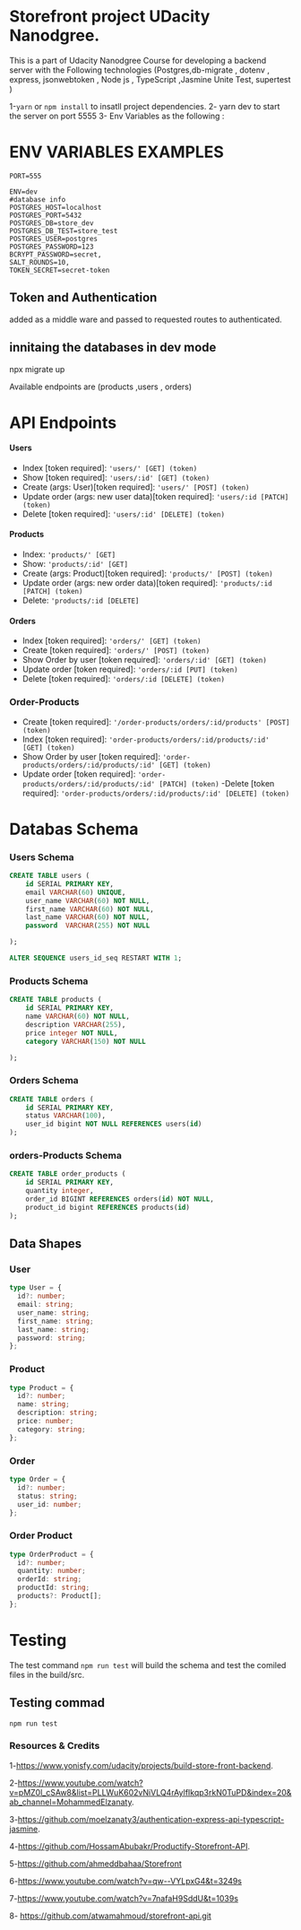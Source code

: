 # Storefront project UDacity Nanodgree.

This is a part of Udacity Nanodgree Course for developing a backend server with the Following technologies (Postgres,db-migrate , dotenv , express, jsonwebtoken , Node js , TypeScript ,Jasmine Unite Test, supertest )

1-`yarn` or `npm install` to insatll project dependencies.
2- yarn dev to start the server on port 5555
3- Env Variables as the following :

# ENV VARIABLES EXAMPLES

```
PORT=555

ENV=dev
#database info
POSTGRES_HOST=localhost
POSTGRES_PORT=5432
POSTGRES_DB=store_dev
POSTGRES_DB_TEST=store_test
POSTGRES_USER=postgres
POSTGRES_PASSWORD=123
BCRYPT_PASSWORD=secret,
SALT_ROUNDS=10,
TOKEN_SECRET=secret-token
```

## Token and Authentication

added as a middle ware and passed to requested routes to authenticated.

## innitaing the databases in dev mode

npx migrate up

Available endpoints are (products ,users , orders)

# API Endpoints

#### Users

- Index [token required]: `'users/' [GET] (token)`
- Show [token required]: `'users/:id' [GET] (token)`
- Create (args: User)[token required]: `'users/' [POST] (token)`
- Update order (args: new user data)[token required]: `'users/:id [PATCH] (token)`
- Delete [token required]: `'users/:id' [DELETE] (token)`

#### Products

- Index: `'products/' [GET]`
- Show: `'products/:id' [GET]`
- Create (args: Product)[token required]: `'products/' [POST] (token)`
- Update order (args: new order data)[token required]: `'products/:id [PATCH] (token)`
- Delete: `'products/:id [DELETE]`

#### Orders

- Index [token required]: `'orders/' [GET] (token)`
- Create [token required]: `'orders/' [POST] (token)`
- Show Order by user [token required]: `'orders/:id' [GET] (token)`
- Update order [token required]: `'orders/:id [PUT] (token)`
- Delete [token required]: `'orders/:id [DELETE] (token)`

### Order-Products

- Create [token required]: `'/order-products/orders/:id/products' [POST] (token)`
- Index [token required]: `'order-products/orders/:id/products/:id' [GET] (token)`
- Show Order by user [token required]: `'order-products/orders/:id/products/:id' [GET] (token)`
- Update order [token required]: `'order-products/orders/:id/products/:id' [PATCH] (token)`
  -Delete [token required]: `'order-products/orders/:id/products/:id' [DELETE] (token)`

# Databas Schema

### Users Schema

```sql
CREATE TABLE users (
    id SERIAL PRIMARY KEY,
    email VARCHAR(60) UNIQUE,
    user_name VARCHAR(60) NOT NULL,
    first_name VARCHAR(60) NOT NULL,
    last_name VARCHAR(60) NOT NULL,
    password  VARCHAR(255) NOT NULL

);

ALTER SEQUENCE users_id_seq RESTART WITH 1;
```

### Products Schema

```sql
CREATE TABLE products (
    id SERIAL PRIMARY KEY,
    name VARCHAR(60) NOT NULL,
    description VARCHAR(255),
    price integer NOT NULL,
    category VARCHAR(150) NOT NULL

);
```

### Orders Schema

```sql
CREATE TABLE orders (
    id SERIAL PRIMARY KEY,
    status VARCHAR(100),
    user_id bigint NOT NULL REFERENCES users(id)
);
```

### orders-Products Schema

```sql
CREATE TABLE order_products (
    id SERIAL PRIMARY KEY,
    quantity integer,
    order_id BIGINT REFERENCES orders(id) NOT NULL,
    product_id bigint REFERENCES products(id)
);
```

## Data Shapes

### User

```typescript
type User = {
  id?: number;
  email: string;
  user_name: string;
  first_name: string;
  last_name: string;
  password: string;
};
```

### Product

```typescript
type Product = {
  id?: number;
  name: string;
  description: string;
  price: number;
  category: string;
};
```

### Order

```typescript
type Order = {
  id?: number;
  status: string;
  user_id: number;
};
```

### Order Product

```typescript
type OrderProduct = {
  id?: number;
  quantity: number;
  orderId: string;
  productId: string;
  products?: Product[];
};
```

# Testing

The test command `npm run test` will build the schema and test the comiled files in the build/src.

## Testing commad

`npm run test`

### Resources & Credits

1-https://www.yonisfy.com/udacity/projects/build-store-front-backend.

2-https://www.youtube.com/watch?v=pMZ0l_cSAw8&list=PLLWuK602vNiVLQ4rAylfIkqp3rkN0TuPD&index=20&ab_channel=MohammedElzanaty.

3-https://github.com/moelzanaty3/authentication-express-api-typescript-jasmine.

4-https://github.com/HossamAbubakr/Productify-Storefront-API.

5-https://github.com/ahmeddbahaa/Storefront

6-https://www.youtube.com/watch?v=qw--VYLpxG4&t=3249s

7-https://www.youtube.com/watch?v=7nafaH9SddU&t=1039s

8- https://github.com/atwamahmoud/storefront-api.git
